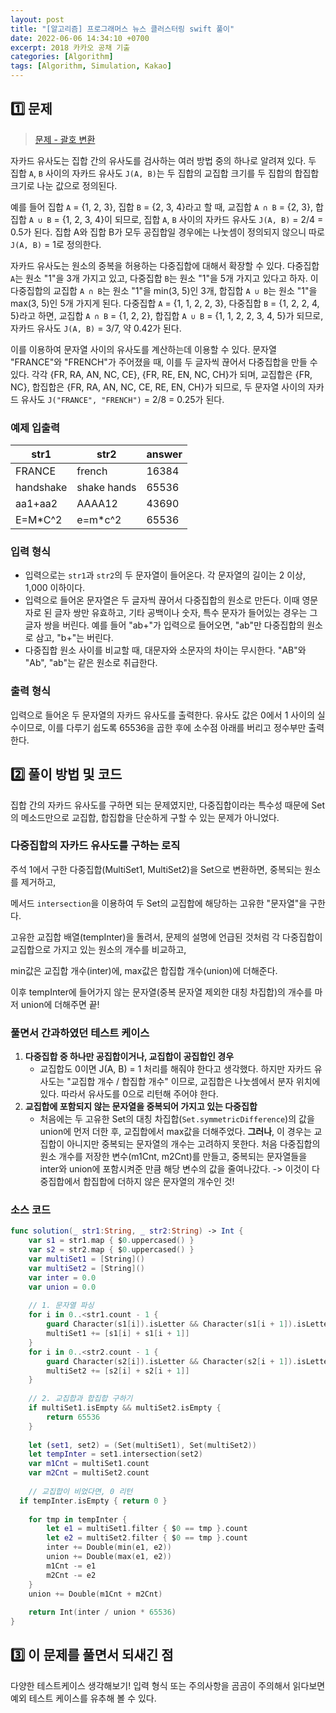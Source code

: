 ```yaml
---
layout: post
title: "[알고리즘] 프로그래머스 뉴스 클러스터링 swift 풀이"
date: 2022-06-06 14:34:10 +0700
excerpt: 2018 카카오 공채 기출
categories: [Algorithm]
tags: [Algorithm, Simulation, Kakao]
---
```


## **1️⃣ 문제**

> [문제 - 괄호 변환](https://programmers.co.kr/learn/courses/30/lessons/17677)

자카드 유사도는 집합 간의 유사도를 검사하는 여러 방법 중의 하나로 알려져 있다. 두 집합 `A`, `B` 사이의 자카드 유사도 `J(A, B)`는 두 집합의 교집합 크기를 두 집합의 합집합 크기로 나눈 값으로 정의된다.

예를 들어 집합 `A` = {1, 2, 3}, 집합 `B` = {2, 3, 4}라고 할 때, 교집합 `A ∩ B` = {2, 3}, 합집합 `A ∪ B` = {1, 2, 3, 4}이 되므로, 집합 `A`, `B` 사이의 자카드 유사도 `J(A, B)` = 2/4 = 0.5가 된다. 집합 A와 집합 B가 모두 공집합일 경우에는 나눗셈이 정의되지 않으니 따로 `J(A, B)` = 1로 정의한다.

자카드 유사도는 원소의 중복을 허용하는 다중집합에 대해서 확장할 수 있다. 다중집합 `A`는 원소 "1"을 3개 가지고 있고, 다중집합 `B`는 원소 "1"을 5개 가지고 있다고 하자. 이 다중집합의 교집합 `A ∩ B`는 원소 "1"을 min(3, 5)인 3개, 합집합 `A ∪ B`는 원소 "1"을 max(3, 5)인 5개 가지게 된다. 다중집합 `A` = {1, 1, 2, 2, 3}, 다중집합 `B` = {1, 2, 2, 4, 5}라고 하면, 교집합 `A ∩ B` = {1, 2, 2}, 합집합 `A ∪ B` = {1, 1, 2, 2, 3, 4, 5}가 되므로, 자카드 유사도 `J(A, B)` = 3/7, 약 0.42가 된다.

이를 이용하여 문자열 사이의 유사도를 계산하는데 이용할 수 있다. 문자열 "FRANCE"와 "FRENCH"가 주어졌을 때, 이를 두 글자씩 끊어서 다중집합을 만들 수 있다. 각각 {FR, RA, AN, NC, CE}, {FR, RE, EN, NC, CH}가 되며, 교집합은 {FR, NC}, 합집합은 {FR, RA, AN, NC, CE, RE, EN, CH}가 되므로, 두 문자열 사이의 자카드 유사도 `J("FRANCE", "FRENCH")` = 2/8 = 0.25가 된다.

### 예제 입출력

| str1      | str2        | answer |
| --------- | ----------- | ------ |
| FRANCE    | french      | 16384  |
| handshake | shake hands | 65536  |
| aa1+aa2   | AAAA12      | 43690  |
| E=M*C^2   | e=m*c^2     | 65536  |

### 입력 형식

- 입력으로는 `str1`과 `str2`의 두 문자열이 들어온다. 각 문자열의 길이는 2 이상, 1,000 이하이다.
- 입력으로 들어온 문자열은 두 글자씩 끊어서 다중집합의 원소로 만든다. 이때 영문자로 된 글자 쌍만 유효하고, 기타 공백이나 숫자, 특수 문자가 들어있는 경우는 그 글자 쌍을 버린다. 예를 들어 "ab+"가 입력으로 들어오면, "ab"만 다중집합의 원소로 삼고, "b+"는 버린다.
- 다중집합 원소 사이를 비교할 때, 대문자와 소문자의 차이는 무시한다. "AB"와 "Ab", "ab"는 같은 원소로 취급한다.

### 출력 형식

입력으로 들어온 두 문자열의 자카드 유사도를 출력한다. 유사도 값은 0에서 1 사이의 실수이므로, 이를 다루기 쉽도록 65536을 곱한 후에 소수점 아래를 버리고 정수부만 출력한다.

## 2️⃣ 풀이 방법 및 코드

집합 간의 자카드 유사도를 구하면 되는 문제였지만, 다중집합이라는 특수성 때문에 Set의 메소드만으로 교집합, 합집합을 단순하게 구할 수 있는 문제가 아니었다.

### 다중집합의 자카드 유사도를 구하는 로직

주석 1에서 구한 다중집합(MultiSet1, MultiSet2)을 Set으로 변환하면, 중복되는 원소를 제거하고,

메서드 `intersection`을 이용하여 두 Set의 교집합에 해당하는 고유한 "문자열"을 구한다.



고유한 교집합 배열(tempInter)을 돌려서, 문제의 설명에 언급된 것처럼 각 다중집합이 교집합으로 가지고 있는 원소의 개수를 비교하고,

min값은 교집합 개수(inter)에, max값은 합집합 개수(union)에 더해준다.

이후 tempInter에 들어가지 않는 문자열(중복 문자열 제외한 대칭 차집합)의 개수를 마저 union에 더해주면 끝!



### 풀면서 간과하였던 테스트 케이스

1. **다중집합 중 하나만 공집합이거나, 교집합이 공집합인 경우**
   - 교집합도 0이면 J(A, B) = 1 처리를 해줘야 한다고 생각했다.
     하지만 자카드 유사도는 "교집합 개수 / 합집합 개수" 이므로, 교집합은 나눗셈에서 분자 위치에 있다. 따라서 유사도를 0으로 리턴해 주어야 한다.
2. **교집합에 포함되지 않는 문자열을 중복되어 가지고 있는 다중집합**
   - 처음에는 두 고유한 Set의 대칭 차집합(`Set.symmetricDifference`)의 값을 union에 먼저 더한 후, 교집합에서 max값을 더해주었다.
     **그러나**, 이 경우는 교집합이 아니지만 중복되는 문자열의 개수는 고려하지 못한다.
     처음 다중집합의 원소 개수를 저장한 변수(m1Cnt, m2Cnt)를 만들고, 중복되는 문자열들을 inter와 union에 포함시켜준 만큼 해당 변수의 값을 줄여나갔다. -> 이것이 다중집합에서 합집합에 더하지 않은 문자열의 개수인 것!

### 소스 코드

``` swift
func solution(_ str1:String, _ str2:String) -> Int {
    var s1 = str1.map { $0.uppercased() }
    var s2 = str2.map { $0.uppercased() }
    var multiSet1 = [String]()
    var multiSet2 = [String]()
    var inter = 0.0
    var union = 0.0
    
    // 1. 문자열 파싱
    for i in 0..<str1.count - 1 {
        guard Character(s1[i]).isLetter && Character(s1[i + 1]).isLetter else { continue }
        multiSet1 += [s1[i] + s1[i + 1]]
    }
    for i in 0..<str2.count - 1 {
        guard Character(s2[i]).isLetter && Character(s2[i + 1]).isLetter else { continue }
        multiSet2 += [s2[i] + s2[i + 1]]
    }
    
    // 2. 교집합과 합집합 구하기
    if multiSet1.isEmpty && multiSet2.isEmpty {
        return 65536
    }
    
    let (set1, set2) = (Set(multiSet1), Set(multiSet2))
    let tempInter = set1.intersection(set2)
    var m1Cnt = multiSet1.count
    var m2Cnt = multiSet2.count
    
	// 교집합이 비었다면, 0 리턴
  if tempInter.isEmpty { return 0 }
    
    for tmp in tempInter {
        let e1 = multiSet1.filter { $0 == tmp }.count
        let e2 = multiSet2.filter { $0 == tmp }.count
        inter += Double(min(e1, e2))
        union += Double(max(e1, e2))
        m1Cnt -= e1
        m2Cnt -= e2
    }
    union += Double(m1Cnt + m2Cnt)
    
    return Int(inter / union * 65536)
}
```



## 3️⃣ 이 문제를 풀면서 되새긴 점

다양한 테스트케이스 생각해보기! 입력 형식 또는 주의사항을 곰곰이 주의해서 읽다보면 예외 테스트 케이스를 유추해 볼 수 있다.

